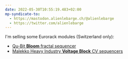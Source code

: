 ```yaml
---
date: 2022-05-30T10:55:19.483+02:00
mp-syndicate-to:
  - https://mastodon.alienlebarge.ch/@alienlebarge
  - https://twitter.com/alienlebarge
---
```

I'm selling some Eurorack modules (Switzerland only):
- [Qu-Bit **Bloom** fractal sequencer](https://www.ricardo.ch/fr/a/qu-bit-bloom-1206624284/)
- [Malekko Heavy Industry **Voltage Block** CV sequencers](https://www.ricardo.ch/fr/a/malekko-heavy-industry-voltage-block-1206624588/)
